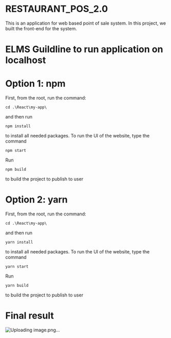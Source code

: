 # RESTAURANT_POS_2.0
This is an application for web based point of sale system. In this project, we built the front-end for the system.

# ELMS Guildline  to  run  application  on  localhost
# Option 1: npm
First, from the root, run the command:
```
cd .\React\my-app\
```
and then run
```
npm install
```
to install all needed packages.
To run the UI of the website, type the command
```
npm start
```
Run 
```
npm build
```
to build the project to publish to user
# Option 2: yarn
First, from the root, run the command:
```
cd .\React\my-app\
```
and then run
```
yarn install
```
to install all needed packages.
To run the UI of the website, type the command
```
yarn start
```
Run 
```
yarn build
```
to build the project to publish to user
# Final result

![Uploading image.png…]()

